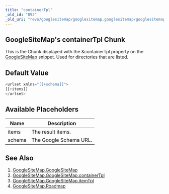 ```yaml
---
title: "containerTpl"
_old_id: "892"
_old_uri: "revo/googlesitemap/googlesitemap.googlesitemap/googlesitemap.googlesitemap.containertpl"
---
```


## GoogleSiteMap's containerTpl Chunk

This is the Chunk displayed with the &containerTpl property on the [GoogleSiteMap](extras/googlesitemap/googlesitemap.googlesitemap "GoogleSiteMap.GoogleSiteMap") snippet. Used for directories that are listed.

## Default Value

``` php 
<urlset xmlns="[[+schema]]">
[[+items]]
</urlset>
```

## Available Placeholders

| Name   | Description            |
| ------ | ---------------------- |
| items  | The result items.      |
| schema | The Google Schema URL. |

## See Also

1. [GoogleSiteMap.GoogleSiteMap](extras/googlesitemap/googlesitemap.googlesitemap)
  1. [GoogleSiteMap.GoogleSiteMap.containerTpl](extras/googlesitemap/googlesitemap.googlesitemap/googlesitemap.googlesitemap.containertpl)
  2. [GoogleSiteMap.GoogleSiteMap.itemTpl](extras/googlesitemap/googlesitemap.googlesitemap/googlesitemap.googlesitemap.itemtpl)
2. [GoogleSiteMap.Roadmap](extras/googlesitemap/googlesitemap.roadmap)